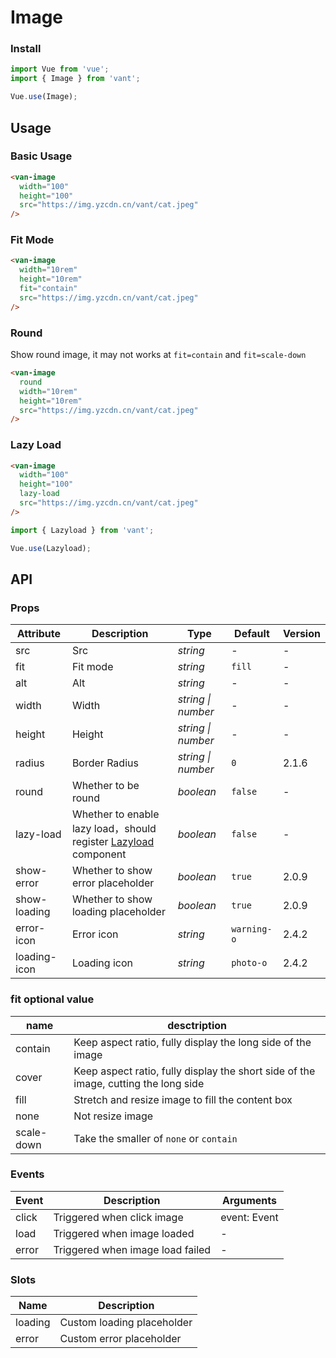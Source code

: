 # Image

### Install

``` javascript
import Vue from 'vue';
import { Image } from 'vant';

Vue.use(Image);
```

## Usage

### Basic Usage

```html
<van-image
  width="100"
  height="100"
  src="https://img.yzcdn.cn/vant/cat.jpeg"
/>
```

### Fit Mode

```html
<van-image
  width="10rem"
  height="10rem"
  fit="contain"
  src="https://img.yzcdn.cn/vant/cat.jpeg"
/>
```

### Round

Show round image, it may not works at `fit=contain` and `fit=scale-down`

```html
<van-image
  round
  width="10rem"
  height="10rem"
  src="https://img.yzcdn.cn/vant/cat.jpeg"
/>
```

### Lazy Load

```html
<van-image
  width="100"
  height="100"
  lazy-load
  src="https://img.yzcdn.cn/vant/cat.jpeg"
/>
```

```js
import { Lazyload } from 'vant';

Vue.use(Lazyload);
```

## API

### Props

| Attribute | Description | Type | Default | Version |
|------|------|------|------|------|
| src | Src | *string* | - | - |
| fit | Fit mode | *string* | `fill` | - |
| alt | Alt | *string* | - | - |
| width | Width | *string \| number* | - | - |
| height | Height | *string \| number* | - | - |
| radius | Border Radius | *string \| number* | `0` | 2.1.6 |
| round | Whether to be round | *boolean* | `false` | - |
| lazy-load | Whether to enable lazy load，should register [Lazyload](#/en-US/lazyload) component | *boolean* | `false` | - |
| show-error | Whether to show error placeholder | *boolean* | `true` | 2.0.9 |
| show-loading | Whether to show loading placeholder | *boolean* | `true` | 2.0.9 |
| error-icon | Error icon | *string* | `warning-o` | 2.4.2 |
| loading-icon | Loading icon | *string* | `photo-o` | 2.4.2 |

### fit optional value

| name | desctription |
|------|------|
| contain | Keep aspect ratio, fully display the long side of the image |
| cover | Keep aspect ratio, fully display the short side of the image, cutting the long side |
| fill | Stretch and resize image to fill the content box |
| none | Not resize image |
| scale-down | Take the smaller of `none` or `contain` |

### Events

| Event | Description | Arguments |
|------|------|------|
| click | Triggered when click image | event: Event |
| load | Triggered when image loaded | - |
| error | Triggered when image load failed | - |

### Slots

| Name | Description |
|------|------|
| loading | Custom loading placeholder |
| error | Custom error placeholder |
